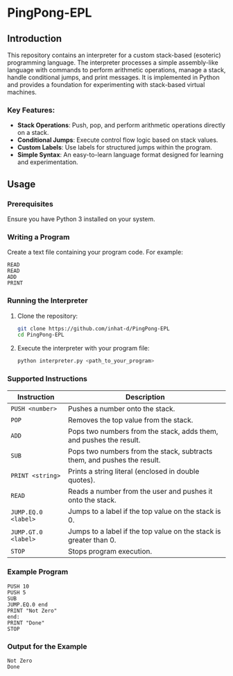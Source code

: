 # PingPong-EPL

## Introduction

This repository contains an interpreter for a custom stack-based (esoteric) programming language. The interpreter processes a simple assembly-like language with commands to perform arithmetic operations, manage a stack, handle conditional jumps, and print messages. It is implemented in Python and provides a foundation for experimenting with stack-based virtual machines.

### Key Features:
- **Stack Operations**: Push, pop, and perform arithmetic operations directly on a stack.
- **Conditional Jumps**: Execute control flow logic based on stack values.
- **Custom Labels**: Use labels for structured jumps within the program.
- **Simple Syntax**: An easy-to-learn language format designed for learning and experimentation.

## Usage

### Prerequisites
Ensure you have Python 3 installed on your system.

### Writing a Program
Create a text file containing your program code. For example:

```
READ
READ
ADD
PRINT
```

### Running the Interpreter
1. Clone the repository:
   ```bash
   git clone https://github.com/inhat-d/PingPong-EPL
   cd PingPong-EPL
   ```

2. Execute the interpreter with your program file:
   ```bash
   python interpreter.py <path_to_your_program>
   ```

### Supported Instructions
| **Instruction**  | **Description**                                                                 |
|-------------------|---------------------------------------------------------------------------------|
| `PUSH <number>`   | Pushes a number onto the stack.                                                |
| `POP`             | Removes the top value from the stack.                                         |
| `ADD`             | Pops two numbers from the stack, adds them, and pushes the result.            |
| `SUB`             | Pops two numbers from the stack, subtracts them, and pushes the result.       |
| `PRINT <string>`  | Prints a string literal (enclosed in double quotes).                          |
| `READ`            | Reads a number from the user and pushes it onto the stack.                   |
| `JUMP.EQ.0 <label>`| Jumps to a label if the top value on the stack is 0.                         |
| `JUMP.GT.0 <label>`| Jumps to a label if the top value on the stack is greater than 0.            |
| `STOP`            | Stops program execution.                                                     |

### Example Program
```assembly
PUSH 10
PUSH 5
SUB
JUMP.EQ.0 end
PRINT "Not Zero"
end:
PRINT "Done"
STOP
```

### Output for the Example
```
Not Zero
Done
